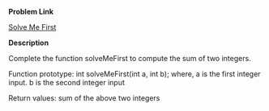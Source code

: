 **Problem Link** 

[Solve Me First](https://www.hackerrank.com/challenges/solve-me-first/problem)

**Description**  

Complete the function solveMeFirst to compute the sum of two integers.

Function prototype:
int solveMeFirst(int a, int b);
where,
a is the first integer input.
b is the second integer input

Return values:
sum of the above two integers
